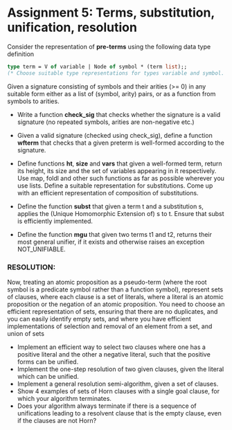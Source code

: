 # Assignment 5: Terms, substitution, unification, resolution

Consider the representation of **pre-terms** using the following data type definition

```OCaml
type term = V of variable | Node of symbol * (term list);;
(* Choose suitable type representations for types variable and symbol. *)
```


Given a signature consisting of symbols and their arities (>= 0) in any suitable form 
either as a list of (symbol, arity) pairs, or as a function from symbols to arities.

- Write a function **check_sig** that checks whether the signature is a valid signature (no repeated symbols, arities are non-negative etc.)

- Given a valid signature (checked using check_sig), define a function **wfterm** that checks that a given preterm is well-formed according to the signature.

- Define functions **ht**, **size** and **vars** that given a well-formed term, return its height, its size and the set of variables appearing in it respectively. Use map, foldl and other such functions as far as possible wherever you use lists. Define a suitable representation for substitutions. Come up with an efficient representation of composition of substitutions.

- Define the function **subst** that given a term t and a substitution s, applies the (Unique Homomorphic Extension of) s to t. Ensure that subst is efficiently implemented.

- Define the function **mgu** that given two terms t1 and t2, returns their most general unifier, if it exists and otherwise raises an exception NOT_UNIFIABLE.

### RESOLUTION:

Now, treating an atomic proposition as a pseudo-term (where the root symbol is a predicate symbol rather than a function symbol), represent sets of clauses, where each clause is a set of literals, where a literal is an atomic proposition or the negation of an atomic proposition.
You need to choose an efficient representation of sets, ensuring that there are no duplicates, and you can easily identify empty sets, and where you have efficient implementations of selection and removal of an element from a set, and union of sets

- Implement an efficient way to select two clauses where one has a positive literal and the other a negative literal, such that the positive forms can be unified. 
- Implement the one-step resolution of two given clauses, given the literal which can be unified. 
- Implement a general resolution semi-algorithm, given a set of clauses.  
- Show 4 examples of sets of Horn clauses with a single goal clause, for which your algorithm terminates. 
- Does your algorithm always terminate if there is a sequence of unifications leading to a resolvent clause that is the empty clause, even if the clauses are not Horn? 
